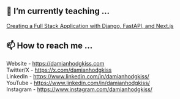 ## 🧠 I’m currently teaching ...

[Creating a Full Stack Application with Django, FastAPI, and Next.js](https://damianhodgkiss.com/tutorials/fullstack-django-fastapi-nextjs/)

## 📫 How to reach me ...

Website - https://damianhodgkiss.com \
Twitter/X - https://x.com/damianhodgkiss \
LinkedIn - https://www.linkedin.com/in/damianhodgkiss/ \
YouTube - https://www.linkedin.com/in/damianhodgkiss/ \
Instagram - https://www.instagram.com/damianhodgkiss/ 

<!--
**damianhodgkiss/damianhodgkiss** is a ✨ _special_ ✨ repository because its `README.md` (this file) appears on your GitHub profile.

Here are some ideas to get you started:

- 🔭 I’m currently working on ...
- 🌱 I’m currently learning ...
- 👯 I’m looking to collaborate on ...
- 🤔 I’m looking for help with ...
- 💬 Ask me about ...
- 📫 How to reach me: ...
- 😄 Pronouns: ...
- ⚡ Fun fact: ...
-->
